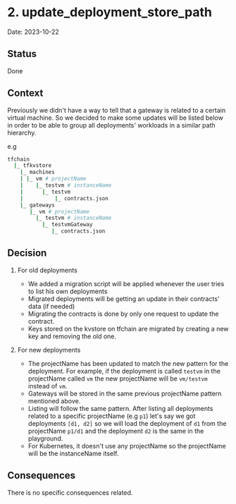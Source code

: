 # 2. update_deployment_store_path

Date: 2023-10-22

## Status

Done

## Context

Previously we didn't have a way to tell that a gateway is related to a certain virtual machine. So we decided to make some updates will be listed below in order to be able to group all deployments' workloads in a similar path hierarchy.

e.g

```bash
tfchain
  |_ tfkvstore
    |_ machines
    | |_ vm # projectName
    |    |_ testvm # instanceName
    |      |_ testvm
    |          |_ contracts.json
    |_ gateways
       |_ vm # projectName
         |_ testvm # instanceName
           |_ testvmGateway
              |_ contracts.json
```

## Decision

1. For old deployments

   - We added a migration script will be applied whenever the user tries to list his own deployments
   - Migrated deployments will be getting an update in their contracts' data (if needed)
   - Migrating the contracts is done by only one request to update the contract.
   - Keys stored on the kvstore on tfchain are migrated by creating a new key and removing the old one.

2. For new deployments
   - The projectName has been updated to match the new pattern for the deployment. For example, if the deployment is called `testvm` in the projectName called `vm` the new projectName will be `vm/testvm` instead of `vm`.
   - Gateways will be stored in the same previous projectName pattern mentioned above.
   - Listing will follow the same pattern. After listing all deployments related to a specific projectName (e.g `p1`) let's say we got deployments `[d1, d2]` so we will load the deployment of `d1` from the projectName `p1/d1` and the deployment `d2` is the same in the playground.
   - For Kubernetes, it doesn't use any projectName so the projectName will be the instanceName itself.

## Consequences

There is no specific consequences related.
